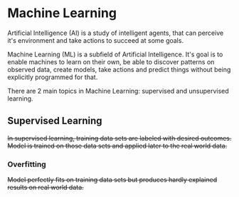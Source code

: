 # Machine Learning

Artificial Intelligence (AI) is a study of intelligent agents, that can perceive it's environment and take actions to succeed at some goals.

Machine Learning (ML) is a subfield of Artificial Intelligence. It's goal is to enable machines to learn on their own, be able to discover patterns on observed data, create models, take actions and predict things without being explicitly programmed for that.

There are 2 main topics in Machine Learning: supervised and unsupervised learning.

## Supervised Learning

~~In supervised learning, training data sets are labeled with desired outcomes.
Model is trained on those data sets and applied later to the real world data.~~

### Overfitting
~~Model perfectly fits on training data sets but produces hardly explained results on real world data.~~
